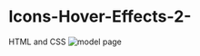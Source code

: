 # Icons-Hover-Effects-2-
 HTML and CSS
![model page](https://user-images.githubusercontent.com/73452153/232112364-9ea253bd-610a-47f3-bf00-d7dd5e5309d5.png)
